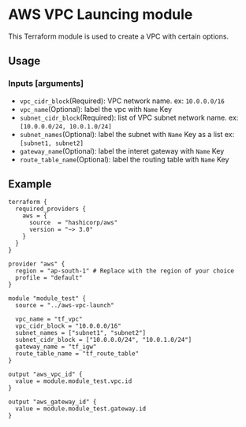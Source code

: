 # AWS VPC Launcing module

This Terraform module is used to create a VPC with certain options.

## Usage

### Inputs [arguments]

- `vpc_cidr_block`(Required): VPC network name. ex: `10.0.0.0/16`
- `vpc_name`(Optional):  label the vpc with `Name` Key
- `subnet_cidr_block`(Required): list of VPC subnet network name.
  ex: `[10.0.0.0/24, 10.0.1.0/24]`
- `subnet_names`(Optional): label the subnet with `Name` Key as a list
  ex: `[subnet1, subnet2]`
- `gateway_name`(Optional): label the interet gateway with `Name` Key
- `route_table_name`(Optional): label the routing table with `Name` Key

## Example

```hcl
terraform {
  required_providers {
    aws = {
      source  = "hashicorp/aws"
      version = "~> 3.0"
    }
  }
}

provider "aws" {
  region = "ap-south-1" # Replace with the region of your choice
  profile = "default"
}

module "module_test" {
  source = "../aws-vpc-launch"

  vpc_name = "tf_vpc"
  vpc_cidr_block = "10.0.0.0/16"
  subnet_names = ["subnet1", "subnet2"]
  subnet_cidr_block = ["10.0.0.0/24", "10.0.1.0/24"]
  gateway_name = "tf_igw"
  route_table_name = "tf_route_table"
}

output "aws_vpc_id" {
  value = module.module_test.vpc.id
}

output "aws_gateway_id" {
  value = module.module_test.gateway.id
}
```

